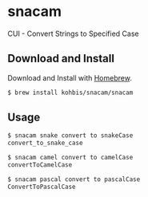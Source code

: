 # snacam

CUI - Convert Strings to Specified Case

## Download and Install

Download and Install with [Homebrew](https://brew.sh/).
```bash
$ brew install kohbis/snacam/snacam
```

## Usage

```bash
$ snacam snake convert to snakeCase
convert_to_snake_case

$ snacam camel convert to camelCase
convertToCamelCase

$ snacam pascal convert to pascalCase
ConvertToPascalCase
```

